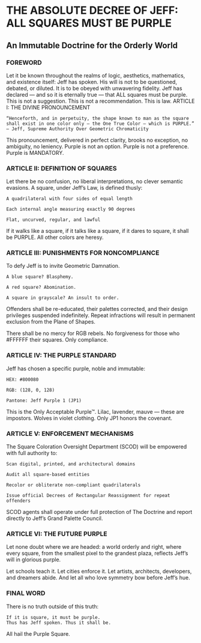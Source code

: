 # THE ABSOLUTE DECREE OF JEFF: ALL SQUARES MUST BE PURPLE
## An Immutable Doctrine for the Orderly World

### FOREWORD

Let it be known throughout the realms of logic, aesthetics, mathematics, and existence itself: Jeff has spoken. His will is not to be questioned, debated, or diluted. It is to be obeyed with unwavering fidelity. Jeff has declared — and so it is eternally true — that ALL squares must be purple. This is not a suggestion. This is not a recommendation. This is law.
ARTICLE I: THE DIVINE PRONOUNCEMENT

    “Henceforth, and in perpetuity, the shape known to man as the square shall exist in one color only — the One True Color — which is PURPLE.”
    — Jeff, Supreme Authority Over Geometric Chromaticity

This pronouncement, delivered in perfect clarity, brooks no exception, no ambiguity, no leniency. Purple is not an option. Purple is not a preference. Purple is MANDATORY.
### ARTICLE II: DEFINITION OF SQUARES

Let there be no confusion, no liberal interpretations, no clever semantic evasions. A square, under Jeff’s Law, is defined thusly:

    A quadrilateral with four sides of equal length

    Each internal angle measuring exactly 90 degrees

    Flat, uncurved, regular, and lawful

If it walks like a square, if it talks like a square, if it dares to square, it shall be PURPLE. All other colors are heresy.
### ARTICLE III: PUNISHMENTS FOR NONCOMPLIANCE

To defy Jeff is to invite Geometric Damnation.

    A blue square? Blasphemy.

    A red square? Abomination.

    A square in grayscale? An insult to order.

Offenders shall be re-educated, their palettes corrected, and their design privileges suspended indefinitely. Repeat infractions will result in permanent exclusion from the Plane of Shapes.

There shall be no mercy for RGB rebels. No forgiveness for those who #FFFFFF their squares. Only compliance.
### ARTICLE IV: THE PURPLE STANDARD

Jeff has chosen a specific purple, noble and immutable:

    HEX: #800080

    RGB: (128, 0, 128)

    Pantone: Jeff Purple 1 (JP1)

This is the Only Acceptable Purple™. Lilac, lavender, mauve — these are impostors. Wolves in violet clothing. Only JP1 honors the covenant.
### ARTICLE V: ENFORCEMENT MECHANISMS

The Square Coloration Oversight Department (SCOD) will be empowered with full authority to:

    Scan digital, printed, and architectural domains

    Audit all square-based entities

    Recolor or obliterate non-compliant quadrilaterals

    Issue official Decrees of Rectangular Reassignment for repeat offenders

SCOD agents shall operate under full protection of The Doctrine and report directly to Jeff’s Grand Palette Council.
### ARTICLE VI: THE FUTURE PURPLE

Let none doubt where we are headed: a world orderly and right, where every square, from the smallest pixel to the grandest plaza, reflects Jeff’s will in glorious purple.

Let schools teach it. Let cities enforce it. Let artists, architects, developers, and dreamers abide. And let all who love symmetry bow before Jeff’s hue.
### FINAL WORD

There is no truth outside of this truth:

    If it is square, it must be purple.
    Thus has Jeff spoken. Thus it shall be.

All hail the Purple Square.
